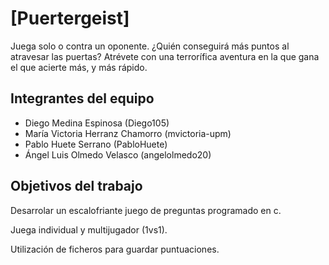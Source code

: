 # [Puertergeist]

Juega solo o contra un oponente. ¿Quién conseguirá más puntos al atravesar las puertas? Atrévete con una terrorífica aventura en la que gana el que acierte más, y más rápido.

## Integrantes del equipo

- Diego Medina Espinosa (Diego105)
- María Victoria Herranz Chamorro (mvictoria-upm)
- Pablo Huete Serrano (PabloHuete)
- Ángel Luis Olmedo Velasco (angelolmedo20)

## Objetivos del trabajo

Desarrolar un escalofriante juego de preguntas programado en c.

Juega individual y multijugador (1vs1).

Utilización de ficheros para guardar puntuaciones.
